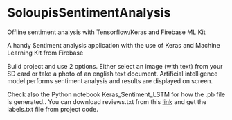 # SoloupisSentimentAnalysis
Offline sentiment analysis with Tensorflow/Keras and Firebase ML Kit

A handy Sentiment analysis application with the use of Keras and Machine Learning Kit from Firebase

Build project and use 2 options. Either select an image (with text) from your SD card or take a photo of an english text document.
Artificial intelligence model performs sentiment analysis and results are displayed on screen.

Check also the Python notebook Keras_Sentiment_LSTM for how the .pb file is generated.. You can download reviews.txt from this [link](https://drive.google.com/open?id=12TFhQkaCvAQXysWt-SkGKHcWL3pTY6Mq) and get the labels.txt file from project code.
